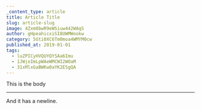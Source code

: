 ```yaml
---
_content_type: article
title: Article Title
slug: article-slug
image: 4Zxm0bwR9eWSiuw442WAqS
author: gHpeahicxiSI8UWMWookw
category: 5Gti0XC6Tm0moa4WMYM0cw
published_at: 2019-01-01
tags:
  - luZPICyHVQUYQYSAa6Imu
  - 1JWjoImLpWAeWMCWI2WOaM
  - 31xMlxGaBWKw0aYK2ESgQA
---
```


This is the body

---

And it has a newline.
